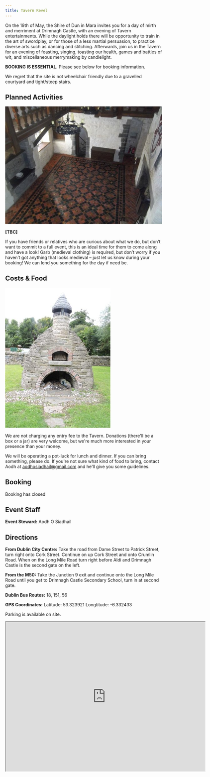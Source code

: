 ```yaml
---
title: Tavern Revel
---
```

On the 19th of May, the Shire of Dun in Mara invites you for a day of mirth and merriment at Drimnagh Castle, with an evening of Tavern entertainments.  While the daylight holds there will be opportunity to train in the art of swordplay, or for those of a less martial persuasion, to practice diverse arts such as dancing and stitching.  Afterwards, join us in the Tavern for an evening of feasting, singing, toasting our health, games and battles of wit, and miscellaneous merrymaking by candlelight.

**BOOKING IS ESSENTIAL.** Please see below for booking information.

We regret that the site is not wheelchair friendly due to a gravelled courtyard and tight/steep stairs.

## Planned Activities

![main hall](../../2017/midsummer/main-hall.jpg)

**[TBC]**

If you have friends or relatives who are curious about what we do, but don’t want to commit to a full event, this is an ideal time for them to come along and have a look! 
Garb (medieval clothing) is required, but don’t worry if you haven’t got anything that looks medieval – just let us know during your booking! We can lend you something for the day if need be.

## Costs & Food

![bread oven](../../2017/midsummer/bread-oven.jpg)

We are not charging any entry fee to the Tavern. Donations (there'll be a box or a jar) are very welcome, but we're much more interested in your presence than your money.

We will be operating a pot-luck for lunch and dinner. If you can bring something, please do. If you're not sure what kind of food to bring, contact Aodh at aodhosiadhail@gmail.com and he'll give you some guidelines.

## Booking
 
Booking has closed

## Event Staff

**Event Steward:** Aodh O Siadhail


## Directions
 
**From Dublin City Centre:** Take the road from Dame Street to Patrick Street, turn right onto Cork Street. Continue on up Cork Street and onto Crumlin Road. When on the Long Mile Road turn right before Aldi and Drimnagh Castle is the second gate on the left.
 
**From the M50:** Take the Junction 9 exit and continue onto the Long Mile Road until you get to Drimnagh Castle Secondary School, turn in at second gate.
 
**Dublin Bus Routes:** 18, 151, 56
 
**GPS Coordinates:**  Latitude:  53.323921   Longtitude﻿: -6.332433

Parking is available on site.

<iframe src="https://www.google.com/maps/d/embed?mid=1jYQYoQI7Gm1QhIckb1MvSIP-548&z=16" width="640" height="480"></iframe>